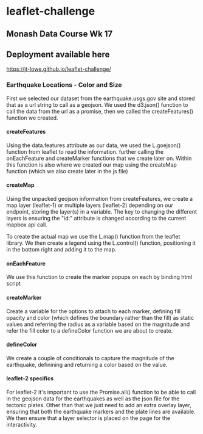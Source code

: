 # leaflet-challenge
## Monash Data Course Wk 17

## Deployment available here
https://jt-lowe.github.io/leaflet-challenge/


### Earthquake Locations - Color and Size

First we selected our dataset from the earthquake.usgs.gov site and stored that as a url string to call as a geojson. We used the d3.json() function to call the data from the url as a promise, then we called the createFeatures() function we created.

#### createFeatures
Using the data.features attribute as our data, we used the L.goejson() function from leaflet to read the information. further calling the onEachFeature and createMarker functions that we create later on.
Within this function is also where we created our map using the createMap function (which we also create later in the js file)

#### createMap
Using the unpacked geojson information from createFeatures, we create a map layer (leaflet-1) or multiple layers (leaflet-2) depending on our endpoint, storing the layer(s) in a variable. The key to changing the different layers is ensuring the "id:" attribute is changed according to the current mapbox api call.

To create the actual map we use the L.map() function from the leaflet library. We then create a legend using the L.control() function, positioning it in the bottom right and adding it to the map.

#### onEachFeature
We use this function to create the marker popups on each by binding html script

#### createMarker
Create a variable for the options to attach to each marker, defining fill opacity and color (which defines the boundary rather than the fill) as static values and referring the radius as a variable based on the magnitude and refer the fill color to a defineColor function we are about to create.

#### defineColor
We create a couple of conditionals to capture the magnitude of the earthquake, definining and returning a color based on the value.


#### leaflet-2 specifics

For leaflet-2 it's important to use the Promise.all() function to be able to call in the geojson data for the earthquakes as well as the json file for the tectonic plates.
Other than that we just need to add an extra overlay layer, ensuring that both the earthquake markers and the plate lines are available.
We then ensure that a layer selector is placed on the page for the interactivity.
